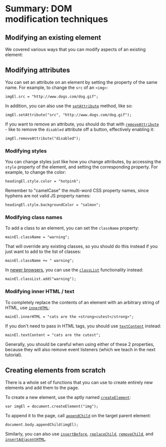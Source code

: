 Summary: DOM modification techniques
====================================

Modifying an existing element
-----------------------------

We covered various ways that you can modify aspects of an existing element:

Modifying attributes
--------------------

You can set an attribute on an element by setting the property of the same name. For example, to change the `src` of an `<img>`:

```
imgEl.src = "http://www.dogs.com/dog.gif";
```

In addition, you can also use the [`setAttribute`](https://developer.mozilla.org/en-US/docs/Web/API/Element.setAttribute) method, like so:

```
imgEl.setAttribute("src", "http://www.dogs.com/dog.gif");
```

If you want to remove an attribute, you should do that with [`removeAttribute`](https://developer.mozilla.org/en-US/docs/Web/API/Element.removeAttribute) - like to remove the `disabled` attribute off a button, effectively enabling it:

```
imgEl.removeAttribute("disabled");
```

### Modifying styles

You can change styles just like how you change attributes, by accessing the `style` property of the element, and setting the corresponding property. For example, to change the color:

```
headingEl.style.color = "hotpink";
```

Remember to "camelCase" the multi-word CSS property names, since hyphens are not valid JS property names:

```
headingEl.style.backgroundColor = "salmon";
```

### Modifying class names

To add a class to an element, you can set the `className` property:

```
mainEl.className = "warning";
```

That will override any existing classes, so you should do this instead if you just want to add to the list of classes:

```
mainEl.className += " warning";
```

In [newer browsers](http://caniuse.com/#search=classList), you can use the [`classList`](https://developer.mozilla.org/en-US/docs/Web/API/Element.classList) functionality instead:

```
mainEl.classList.add("warning");
```

### Modifying inner HTML / text

To completely replace the contents of an element with an arbitrary string of HTML, use [`innerHTML`](https://developer.mozilla.org/en-US/docs/Web/API/Element.innerHTML):

```
mainEl.innerHTML = "cats are the <strong>cutest</strong>";
```

If you don't need to pass in HTML tags, you should use [`textContent`](https://developer.mozilla.org/en-US/docs/Web/API/Node.textContent) instead:

```
mainEl.textContent = "cats are the cutest";
```

Generally, you should be careful when using either of these 2 properties, because they will also remove event listeners (which we teach in the next tutorial).

Creating elements from scratch
------------------------------

There is a whole set of functions that you can use to create entirely new elements and add them to the page.

To create a new element, use the aptly named [`createElement`](https://developer.mozilla.org/en-US/docs/Web/API/document.createElement):

```
var imgEl = document.createElement("img");
```

To append it to the page, call [`appendChild`](https://developer.mozilla.org/en-US/docs/Web/API/Node.appendChild) on the target parent element:

```
document.body.appendChild(imgEl);
```

Similarly, you can also use [`insertBefore`](https://developer.mozilla.org/en-US/docs/Web/API/Node.insertBefore), [`replaceChild`](https://developer.mozilla.org/en-US/docs/Web/API/Node/replaceChild), [`removeChild`](https://developer.mozilla.org/en-US/docs/Web/API/Node/removeChild), and [`insertAdjacentHTML`](https://developer.mozilla.org/en-US/docs/Web/API/Element/insertAdjacentHTML).